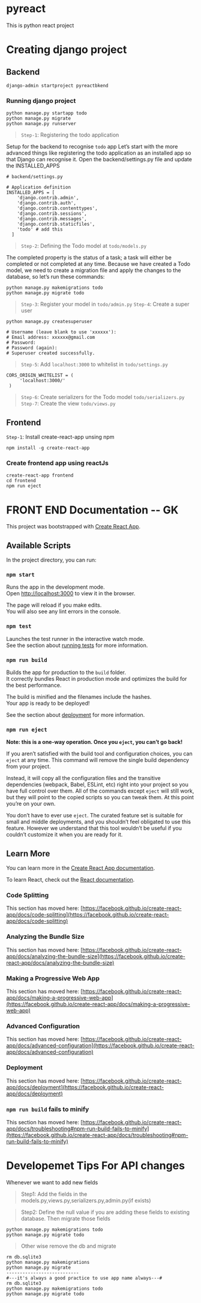 # pyreact
This is python react project

# Creating django project
## Backend
```
django-admin startproject pyreactbkend
```
### Running django project
```
python manage.py startapp todo
python manage.py migrate
python manage.py runserver
```
> `Step-1`: Registering the todo application

Setup for the backend to recognise `todo` app
Let’s start with the more advanced things like registering the todo application as an installed app so that Django can recognise it. Open the backend/settings.py file and update the INSTALLED_APPS
```
# backend/settings.py

# Application definition
INSTALLED_APPS = [
    'django.contrib.admin',
    'django.contrib.auth',
    'django.contrib.contenttypes',
    'django.contrib.sessions',
    'django.contrib.messages',
    'django.contrib.staticfiles',
    'todo' # add this
  ]
```
> `Step-2`: Defining the Todo model at `todo/models.py` 

The completed property is the status of a task; a task will either be completed or not completed at any time. Because we have created a Todo model, we need to create a migration file and apply the changes to the database, so let’s run these commands:
```
python manage.py makemigrations todo
python manage.py migrate todo
```
>`Step-3`: Register your model in `todo/admin.py`
>`Step-4`: Create a super user
```
python manage.py createsuperuser

# Username (leave blank to use 'xxxxxx'):
# Email address: xxxxxx@gmail.com
# Password:
# Password (again):
# Superuser created successfully.
```
>`Step-5`: Add `localhost:3000` to whitelist in `todo/settings.py`
```
CORS_ORIGIN_WHITELIST = (
     'localhost:3000/'
 )
```
> `Step-6`: Create serializers for the Todo model `todo/serializers.py`
> `Step-7`: Create the view `todo/views.py`


## Frontend
`Step-1`: Install create-react-app unsing npm
```
npm install -g create-react-app
```
### Create frontend app using reactJs
```
create-react-app frontend
cd frontend
npm run eject
```


# FRONT END Documentation -- GK

This project was bootstrapped with [Create React App](https://github.com/facebook/create-react-app).

## Available Scripts

In the project directory, you can run:

### `npm start`

Runs the app in the development mode.\
Open [http://localhost:3000](http://localhost:3000) to view it in the browser.

The page will reload if you make edits.\
You will also see any lint errors in the console.

### `npm test`

Launches the test runner in the interactive watch mode.\
See the section about [running tests](https://facebook.github.io/create-react-app/docs/running-tests) for more information.

### `npm run build`

Builds the app for production to the `build` folder.\
It correctly bundles React in production mode and optimizes the build for the best performance.

The build is minified and the filenames include the hashes.\
Your app is ready to be deployed!

See the section about [deployment](https://facebook.github.io/create-react-app/docs/deployment) for more information.

### `npm run eject`

**Note: this is a one-way operation. Once you `eject`, you can’t go back!**

If you aren’t satisfied with the build tool and configuration choices, you can `eject` at any time. This command will remove the single build dependency from your project.

Instead, it will copy all the configuration files and the transitive dependencies (webpack, Babel, ESLint, etc) right into your project so you have full control over them. All of the commands except `eject` will still work, but they will point to the copied scripts so you can tweak them. At this point you’re on your own.

You don’t have to ever use `eject`. The curated feature set is suitable for small and middle deployments, and you shouldn’t feel obligated to use this feature. However we understand that this tool wouldn’t be useful if you couldn’t customize it when you are ready for it.

## Learn More

You can learn more in the [Create React App documentation](https://facebook.github.io/create-react-app/docs/getting-started).

To learn React, check out the [React documentation](https://reactjs.org/).

### Code Splitting

This section has moved here: [https://facebook.github.io/create-react-app/docs/code-splitting](https://facebook.github.io/create-react-app/docs/code-splitting)

### Analyzing the Bundle Size

This section has moved here: [https://facebook.github.io/create-react-app/docs/analyzing-the-bundle-size](https://facebook.github.io/create-react-app/docs/analyzing-the-bundle-size)

### Making a Progressive Web App

This section has moved here: [https://facebook.github.io/create-react-app/docs/making-a-progressive-web-app](https://facebook.github.io/create-react-app/docs/making-a-progressive-web-app)

### Advanced Configuration

This section has moved here: [https://facebook.github.io/create-react-app/docs/advanced-configuration](https://facebook.github.io/create-react-app/docs/advanced-configuration)

### Deployment

This section has moved here: [https://facebook.github.io/create-react-app/docs/deployment](https://facebook.github.io/create-react-app/docs/deployment)

### `npm run build` fails to minify

This section has moved here: [https://facebook.github.io/create-react-app/docs/troubleshooting#npm-run-build-fails-to-minify](https://facebook.github.io/create-react-app/docs/troubleshooting#npm-run-build-fails-to-minify)



# Developemet Tips For API changes
Whenever we want to add new fields
> Step1: Add the fields in the models.py,views.py,serializers.py,admin.py(if exists)

> Step2: Define the null value if you are adding these fields to existing database. Then migrate those fields
```
python manage.py makemigrations todo
python manage.py migrate todo
```
> Other wise remove the db and migrate
```
rm db.sqlite3
python manage.py makemigrations
python manage.py migrate
---------------------------
#---it's always a good practice to use app name always---#
rm db.sqlite3
python manage.py makemigrations todo
python manage.py migrate todo
```